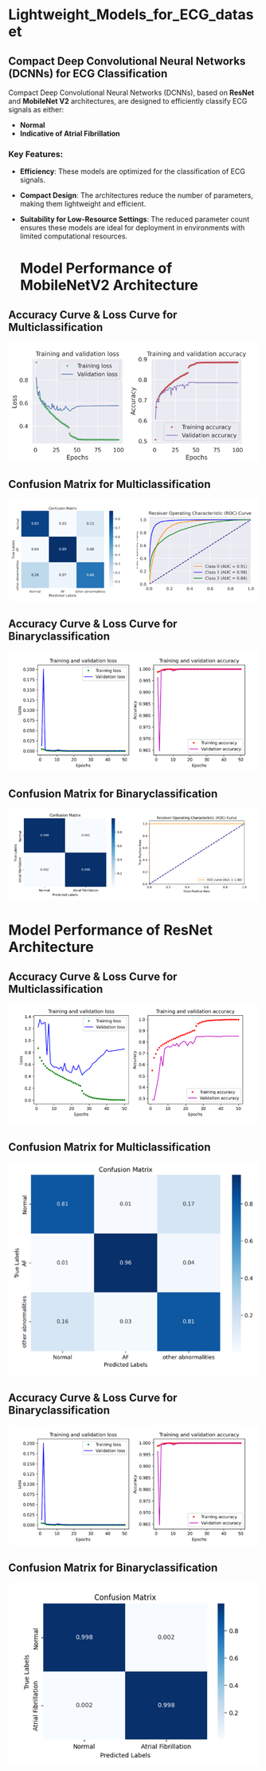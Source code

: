 # Lightweight_Models_for_ECG_dataset
## Compact Deep Convolutional Neural Networks (DCNNs) for ECG Classification

Compact Deep Convolutional Neural Networks (DCNNs), based on **ResNet** and **MobileNet V2** architectures, are designed to efficiently classify ECG signals as either:  
- **Normal**  
- **Indicative of Atrial Fibrillation**

### Key Features:
- **Efficiency**: These models are optimized for the classification of ECG signals.  
- **Compact Design**: The architectures reduce the number of parameters, making them lightweight and efficient.  
- **Suitability for Low-Resource Settings**: The reduced parameter count ensures these models are ideal for deployment in environments with limited computational resources.

  # Model Performance of MobileNetV2 Architecture

## Accuracy Curve & Loss Curve for Multiclassification
![Accuracy Curve](accuracy_physionet.png) 

## Confusion Matrix for Multiclassification
![Confusion Matrix](ROC_physionet.png)

## Accuracy Curve & Loss Curve for Binaryclassification  
![Loss Curve](accuracy_MITBIH.png)  

 ## Confusion Matrix for Binaryclassification
![Confusion Matrix](Roc_confusion_mitbit.png) 


# Model Performance of ResNet Architecture
## Accuracy Curve & Loss Curve for Multiclassification
![Accuracy Curve](Accuracy_Resnet_for_physionet.png)

## Confusion Matrix for Multiclassification
![Confusion Matrix](Confution_Resnet_physionet.png)

## Accuracy Curve & Loss Curve for Binaryclassification  
![Loss Curve](accuracy_MITBIH.png) 

 ## Confusion Matrix for Binaryclassification
![Confusion Matrix](Confusion_mITBIH.png)





 
